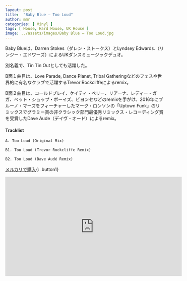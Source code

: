 ```yaml
---
layout: post
title:  "Baby Blue – Too Loud"
author: mmr
categories: [ Vinyl ]
tags: [ House, Hard House, UK House ]
image: ../assets/images/Baby Blue – Too Loud.jpg
---
```


Baby Blueは、Darren Stokes（ダレン・ストークス）とLyndsey Edwards.（リンジー・エドワーズ）によるUKダンスミュージックデュオ。

別名義で、Tin Tin Outとしても活躍した。

B面１曲目は、Love Parade, Dance Planet, Tribal Gatheringなどのフェスや世界的に有名なクラブで活躍するTrevor Rockcliffeによるremix。

B面２曲目は、コールドプレイ、ケイティ・ペリー、リアーナ、レディー・ガガ、ペット・ショップ・ボーイズ、ビヨンセなどのremixを手がけ、2016年にブルーノ・マーズをフィーチャーしたマーク・ロンソンの「Uptown Funk」のリミックスでグラミー賞の非クラシック部門最優秀リミックス・レコーディング賞を受賞したDave Aude（デイヴ・オード）によるremix。

#### Tracklist
```md
A. Too Loud (Original Mix)

B1. Too Loud (Trevor Rockcliffe Remix)

B2. Too Loud (Dave Audé Remix)
```

[メルカリで購入](https://jp.mercari.com/item/m70012906820?afid=6142608987){: .button1}


<iframe width="560" height="315" src="https://www.youtube.com/embed/gkAfFaI4vgE?si=9YYDVutIoEqG8_hy" title="YouTube video player" frameborder="0" allow="accelerometer; autoplay; clipboard-write; encrypted-media; gyroscope; picture-in-picture; web-share" referrerpolicy="strict-origin-when-cross-origin" allowfullscreen></iframe>